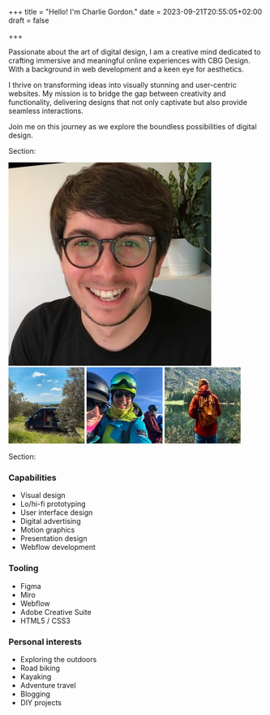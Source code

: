 +++
title = "Hello! I'm Charlie Gordon."
date = 2023-09-21T20:55:05+02:00
draft = false

+++

Passionate about the art of digital design, I am a creative mind dedicated to crafting immersive and meaningful online experiences with CBG Design. With a background in web development and a keen eye for aesthetics.

I thrive on transforming ideas into visually stunning and user-centric websites. My mission is to bridge the gap between creativity and functionality, delivering designs that not only captivate but also provide seamless interactions.

Join me on this journey as we explore the boundless possibilities of digital design.

Section:

<img src="charlie-selfie.jpg" width="400" height="400" alt="charlie1" />
<img src="campervan.jpg" width="150" height="150" alt="charlie2" />
<img src="charlie-ski.jpg" width="150" height="150" alt="charlie3" />
<img src="charlie-hike.jpg" width="150" height="150" alt="charlie4" />

Section:

### Capabilities
- Visual design
- Lo/hi-fi prototyping
- User interface design
- Digital advertising
- Motion graphics
- Presentation design
- Webflow development

### Tooling
- Figma
- Miro
- Webflow
- Adobe Creative Suite
- HTML5 / CSS3

### Personal interests
- Exploring the outdoors
- Road biking
- Kayaking
- Adventure travel
- Blogging
- DIY projects